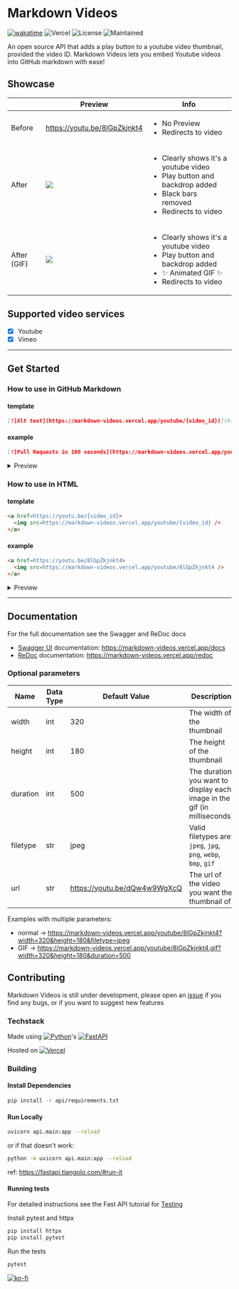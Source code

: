 # Markdown Videos
[![wakatime](https://wakatime.com/badge/github/Snailedlt/Markdown-Videos.svg)](https://wakatime.com/badge/github/Snailedlt/Markdown-Videos)
![Vercel](https://therealsujitk-vercel-badge.vercel.app/?app=markdown-videos)
![License](https://img.shields.io/badge/license-MIT-blue)
![Maintained](https://img.shields.io/badge/Maintained%3F-yes-green.svg)

An open source API that adds a play button to a youtube video thumbnail, provided the video ID.
Markdown Videos lets you embed Youtube videos into GitHub markdown with ease!

## Showcase

||Preview|Info|
|--|--|--|
|Before|https://youtu.be/8lGpZkjnkt4|<ul><li>No Preview</li><li>Redirects to video</li></ul>|
|After|[![](https://markdown-videos.vercel.app/youtube/8lGpZkjnkt4)](https://youtu.be/8lGpZkjnkt4)|<ul><li>Clearly shows it's a youtube video</li><li>Play button and backdrop added</li><li>Black bars removed</li><li>Redirects to video</li></ul>|
|After (GIF)|[![](https://markdown-videos.vercel.app/youtube/8lGpZkjnkt4.gif)](https://youtu.be/8lGpZkjnkt4.gif)|<ul><li>Clearly shows it's a youtube video</li><li>Play button and backdrop added</li><li>:sparkles: Animated GIF :sparkles: </li><li>Redirects to video</li></ul>|


## Supported video services

- [x] Youtube
- [x] Vimeo

---
## Get Started

### How to use in GitHub Markdown

#### template

```markdown
[![Alt text](https://markdown-videos.vercel.app/youtube/{video_id})](https://youtu.be/{video_id})
```
#### example

```markdown
[![Pull Requests in 100 seconds](https://markdown-videos.vercel.app/youtube/8lGpZkjnkt4)](https://youtu.be/8lGpZkjnkt4)
```

<details>
  <summary>Preview</summary>

  [![Pull Requests in 100 seconds](https://markdown-videos.vercel.app/youtube/8lGpZkjnkt4)](https://youtu.be/8lGpZkjnkt4)
</details>

### How to use in HTML

#### template

```html
<a href=https://youtu.be/{video_id}>
  <img src=https://markdown-videos.vercel.app/youtube/{video_id} />
</a>
```

#### example

```html
<a href=https://youtu.be/8lGpZkjnkt4>
  <img src=https://markdown-videos.vercel.app/youtube/8lGpZkjnkt4 />
</a>
```

<details>
  <summary>Preview</summary>

<a href=https://youtu.be/8lGpZkjnkt4>
  <img src=https://markdown-videos.vercel.app/youtube/8lGpZkjnkt4 />
</a>
</details>

---
## Documentation
For the full documentation see the Swagger and ReDoc docs
- [Swagger UI](https://github.com/swagger-api/swagger-ui) documentation: <https://markdown-videos.vercel.app/docs>
- [ReDoc](https://github.com/Rebilly/ReDoc) documentation: <https://markdown-videos.vercel.app/redoc>
### Optional parameters
|Name     |Data Type |Default Value                |Description                                                              |Example                                                                                                            |Availability               |
|---------|----------|-----------------------------|-------------------------------------------------------------------------|-------------------------------------------------------------------------------------------------------------------|---------------------------|
|width    |int       |320                          |The width of the thumbnail                                               |https://markdown-videos.vercel.app/youtube/8lGpZkjnkt4?width=320                                                   |All Endpoints              |
|height   |int       |180                          |The height of the thumbnail                                              |https://markdown-videos.vercel.app/youtube/8lGpZkjnkt4?height=180                                                  |All Endpoints              |
|duration |int       |500                          |The duration you want to display each image in the gif (in milliseconds) |https://markdown-videos.vercel.app/youtube/8lGpZkjnkt4.gif?duration=500                                            |Endpoints ending with .gif |
|filetype |str       |jpeg                         |Valid filetypes are: `jpeg`, `jpg`, `png`, `webp`, `bmp`, `gif`          |https://markdown-videos.vercel.app/youtube/8lGpZkjnkt4.gif?filetype=jpeg                                           |All still-image endpoints  |
|url      |str       |https://youtu.be/dQw4w9WgXcQ |The url of the video you want the thumbnail of                           |https://markdown-videos.vercel.app/url?url=https%3A%2F%2Fyoutu.be%2FdQw4w9WgXcQ&width=320&height=180&filetype=jpeg |/url                       |

Examples with multiple parameters:
- normal -> https://markdown-videos.vercel.app/youtube/8lGpZkjnkt4?width=320&height=180&filetype=jpeg
- GIF -> https://markdown-videos.vercel.app/youtube/8lGpZkjnkt4.gif?width=320&height=180&duration=500

## Contributing

Markdown Videos is still under development, please open an [issue](https://github.com/Snailedlt/Markdown-Videos/issues) if you find any bugs, or if you want to suggest new features

### Techstack

Made using
[![Python](https://img.shields.io/badge/python-3670A0?style=for-the-badge&logo=python&logoColor=ffdd54)](https://www.python.org/)'s
[![FastAPI](https://img.shields.io/badge/FastAPI-005571?style=for-the-badge&logo=fastapi)](https://fastapi.tiangolo.com/)

Hosted on
[![Vercel](https://img.shields.io/badge/vercel-%23000000.svg?style=for-the-badge&logo=vercel&logoColor=white)](https://vercel.com/)

### Building

#### Install Dependencies

```sh
pip install -r api/requirements.txt
```

#### Run Locally

```sh
uvicorn api.main:app --reload
```

or if that doesn't work:

```sh
python -m uvicorn api.main:app --reload
```

ref: <https://fastapi.tiangolo.com/#run-it>

#### Running tests
For detailed instructions see the Fast API tutorial for [Testing](https://fastapi.tiangolo.com/tutorial/testing/)

Install pytest and httpx
```sh
pip install httpx
pip install pytest
```
Run the tests
```sh
pytest
```

[![ko-fi](https://ko-fi.com/img/githubbutton_sm.svg)](https://ko-fi.com/H2H0GY0OU)
